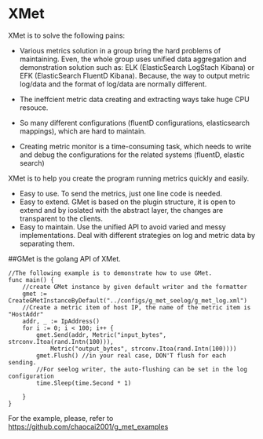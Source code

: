 # XMet
XMet is to solve the following pains:
* Various metrics solution in a group bring the hard problems of maintaining. Even, the whole group uses unified data aggregation and demonstration solution such as: ELK (ElasticSearch LogStach Kibana) or EFK (ElasticSearch FluentD Kibana). Because, the way to output metric log/data and the format of log/data are normally different. 

* The ineffcient metric data creating and extracting ways take huge CPU resouce.

* So many different configurations (fluentD configurations, elasticsearch mappings), which are hard to maintain.

* Creating metric monitor is a time-consuming task, which needs to write and debug the configurations for the related systems (fluentD, elastic search)


XMet is to help you create the program running metrics quickly and easily.
* Easy to use. To send the metrics, just one line code is needed.
* Easy to extend. GMet is based on the plugin structure, it is open to extend and by ioslated with the abstract layer, the changes are transparent to the clients.
* Easy to maintain. Use the unified API to avoid varied and messy implementations. Deal with different strategies on log and metric data by separating them.

##GMet is the golang API of XMet.

```Golang
//The following example is to demonstrate how to use GMet.
func main() {
	//create GMet instance by given default writer and the formatter
	gmet := CreateGMetInstanceByDefault("../configs/g_met_seelog/g_met_log.xml")
	//Create a metric item of host IP, the name of the metric item is "HostAddr"
	addr, _ := IpAddress()
	for i := 0; i < 100; i++ {
		gmet.Send(addr, Metric("input_bytes", strconv.Itoa(rand.Intn(100))),
			Metric("output_bytes", strconv.Itoa(rand.Intn(100))))
		gmet.Flush() //in your real case, DON'T flush for each sending.
		//For seelog writer, the auto-flushing can be set in the log configuration
		time.Sleep(time.Second * 1)

	}
}
```
For the example, please, refer to https://github.com/chaocai2001/g_met_examples
